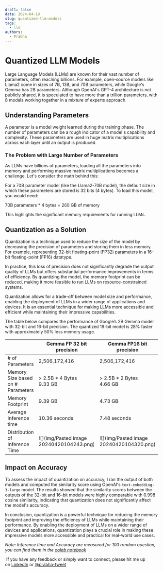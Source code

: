 ```yaml
---
draft: false
date: 2024-04-19
slug: quantized-llm-models
tags:
  - llm
authors:
  - Prabha
---
```


# Quantized LLM Models


Large Language Models (LLMs) are known for their vast number of parameters, often reaching billions. For example, open-source models like Llama2 come in sizes of 7B, 13B, and 70B parameters, while Google's Gemma has 2B parameters. Although OpenAI's GPT-4 architecture is not publicly shared, it is speculated to have more than a trillion parameters, with 8 models working together in a mixture of experts approach.

## Understanding Parameters

A parameter is a model weight learned during the training phase. The number of parameters can be a rough indicator of a model's capability and complexity. These parameters are used in huge matrix multiplications across each layer until an output is produced.

### The Problem with Large Number of Parameters

As LLMs have billions of parameters, loading all the parameters into memory and performing massive matrix multiplications becomes a challenge. Let's consider the math behind this:

For a 70B parameter model (like the Llama2-70B model), the default size in which these parameters are stored is 32 bits (4 bytes). To load this model, you would need:

70B parameters * 4 bytes = 260 GB of memory

This highlights the significant memory requirements for running LLMs.

## Quantization as a Solution

Quantization is a technique used to reduce the size of the model by decreasing the precision of parameters and storing them in less memory. For example, representing 32-bit floating-point (FP32) parameters in a 16-bit floating-point (FP16) datatype.

In practice, this loss of precision does not significantly degrade the output quality of LLMs but offers substantial performance improvements in terms of efficiency. By quantizing the model, the memory footprint can be reduced, making it more feasible to run LLMs on resource-constrained systems.

Quantization allows for a trade-off between model size and performance, enabling the deployment of LLMs in a wider range of applications and devices. It is an essential technique for making LLMs more accessible and efficient while maintaining their impressive capabilities.

The table below compares the performance of Google’s 2B Gemma model with 32-bit and 16-bit precision. The quantized 16-bit model is 28% faster with approximately 50% less memory usage.

|                                   | Gemma FP 32 bit precision                | Gemma FP16 bit precision                 |
| --------------------------------- | ---------------------------------------- | ---------------------------------------- |
| # of Parameters                   | 2,506,172,416                            | 2,506,172,416                            |
| Memory Size based on # Parameters | > 2.5B * 4 Bytes<br>9.33 GB              | > 2.5B * 2 Bytes<br>4.66 GB              |
| Memory Footprint                  | 9.39 GB                                  | 4.73 GB                                  |
| Average Inference time            | 10.36 seconds                            | 7.48 seconds                             |
| Distribution of Inference Time    | ![](img/Pasted image 20240420104243.png) | ![](img/Pasted image 20240420104320.png) |



## Impact on Accuracy

To assess the impact of quantization on accuracy, I ran the output of both models and computed the similarity score using OpenAI's `text-embedding-3-large` model. The results showed that the similarity scores between the outputs of the 32-bit and 16-bit models were highly comparable with 0.998 cosine similarity, indicating that quantization does not significantly affect the model's accuracy.

In conclusion, quantization is a powerful technique for reducing the memory footprint and improving the efficiency of LLMs while maintaining their performance. By enabling the deployment of LLMs on a wider range of devices and applications, quantization plays a crucial role in making these impressive models more accessible and practical for real-world use cases.


_Note: Inference time and Accuracy are measured for 100 random question, you can find them in the [colab notebook](https://colab.research.google.com/drive/1eR3h_aV1CXUdG9Yzl29o3VR9Yr6J65JG?usp=sharing)_

 If you have any feedback or simply want to connect, please hit me up on [LinkedIn](https://www.linkedin.com/in/prabha-arivalagan/) or [@prabha-tweet](https://twitter.com/prabhatweet)
